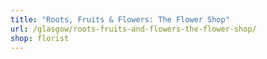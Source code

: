 ```yaml
---
title: "Roots, Fruits & Flowers: The Flower Shop"
url: /glasgow/roots-fruits-and-flowers-the-flower-shop/
shop: florist
---
```

